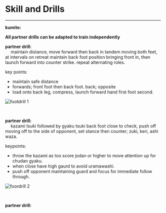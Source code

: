# Skill and Drills
---

**kumite:**

**All partner drills can be adapted to train independently**

**partner drill:<br>**
&emsp; maintain distance, move forward then back in tandem moving both feet, at intervals on retreat maintain back foot position bringing front in, then launch forward into counter strike. repeat alternating roles.

key points:<br>
- maintain safe distance <br>
- forwards; front foot then back foot. back; opposite <br>
- load onto back leg, compress, launch forward hand first foot second. <br>

![footdrill 1](/priv/images/footdrill-1.png)

<br>

**partner drill: <br>** 
&emsp; kazami tsuki followed by gyaku tsuki back foot close to check, push off moving off to the side of opponent, set stance then counter; zuki, keri, ashi waza.

keypoints:<br>
- throw the kazami as too score jodan or higher to move attention up for chudan gyaku.<br>
- when close have high gaurd to avoid uramawashi.<br>
- push off opponent maintaining guard and focus for immediate follow through.<br>

![foordrill 2](/priv/images/footdrill-2.png)

<br>

**partner drill: <br>**
